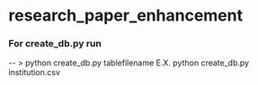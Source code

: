 # research_paper_enhancement

### For create_db.py  run 

-- > python create_db.py tablefilename
E.X. python create_db.py institution.csv
